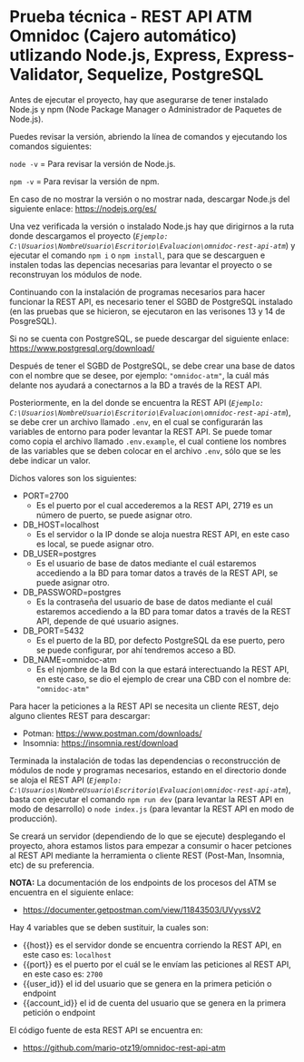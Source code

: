 # Prueba técnica - REST API ATM Omnidoc (Cajero automático) utlizando Node.js, Express, Express-Validator, Sequelize, PostgreSQL

Antes de ejecutar el proyecto, hay que asegurarse de tener instalado Node.js y npm (Node Package Manager o Administrador de Paquetes de Node.js).

Puedes revisar la versión, abriendo la línea de comandos y ejecutando los comandos siguientes:

```node -v``` = Para revisar la versión de Node.js.

```npm -v``` = Para revisar la versión de npm.

En caso de no mostrar la versión o no mostrar nada, descargar Node.js  del siguiente enlace: https://nodejs.org/es/

Una vez verificada la versión o instalado Node.js hay que dirigirnos a la ruta donde descargamos el proyecto (<em>```Ejemplo: C:\Usuarios\NombreUsuario\Escritorio\Evaluacion\omnidoc-rest-api-atm```</em>) y ejecutar el comando ```npm i``` o ```npm install```, para que se descarguen e instalen todas las depencias necesarias para levantar el proyecto o se reconstruyan los módulos de node.

Continuando con la instalación de programas necesarios para hacer funcionar la REST API, es necesario tener el SGBD de PostgreSQL instalado (en las pruebas que se hicieron, se ejecutaron en las verisones 13 y 14 de PosgreSQL).

Si no se cuenta con PostgreSQL, se puede descargar del siguiente enlace: https://www.postgresql.org/download/

Después de tener el SGBD de PostgreSQL, se debe crear una base de datos con el nombre que se desee, por ejemplo: ```"omnidoc-atm"```, la cuál más delante nos ayudará a conectarnos a la BD a través de la REST API.

Posteriormente, en la del donde se encuentra la REST API (<em>```Ejemplo: C:\Usuarios\NombreUsuario\Escritorio\Evaluacion\omnidoc-rest-api-atm```</em>), se debe crer un archivo llamado ```.env```, en el cual se configurarán las variables de entorno para poder levantar la REST API. Se puede tomar como copia el archivo llamado ```.env.example```, el cual contiene los nombres de las variables que se deben colocar en el archivo ```.env```, sólo que se les debe indicar un valor.

Dichos valores son los siguientes:

- PORT=2700
    - Es el puerto por el cual accederemos a la REST API, 2719 es un número de puerto, se puede asignar otro.
- DB_HOST=localhost
    - Es el servidor o la IP donde se aloja nuestra REST API, en este caso es local, se puede asignar otro.
- DB_USER=postgres
    - Es el usuario de base de datos mediante el cuál estaremos accediendo a la BD para tomar datos a través de la REST API, se puede asignar otro.
- DB_PASSWORD=postgres
    - Es la contraseña del usuario de base de datos mediante el cuál estaremos accediendo a la BD para tomar datos a través de la REST API, depende de qué usuario asignes.
- DB_PORT=5432
    - Es el puerto de la BD, por defecto PostgreSQL da ese puerto, pero se puede configurar, por ahí tendremos acceso a BD.
- DB_NAME=omnidoc-atm
    - Es el njombre de la Bd con la que estará interectuando la REST API, en este caso, se dio el ejemplo de crear una CBD con el nombre de: ```"omnidoc-atm"```

Para hacer la peticiones a la REST API se necesita un cliente REST, dejo alguno clientes REST para descargar:
- Potman: https://www.postman.com/downloads/
- Insomnia: https://insomnia.rest/download

Terminada la instalación de todas las dependencias o reconstrucción de módulos de node y programas necesarios, estando en el directorio donde se aloja el REST API (<em>```Ejemplo: C:\Usuarios\NombreUsuario\Escritorio\Evaluacion\omnidoc-rest-api-atm```</em>), basta con ejecutar el comando ```npm run dev``` (para levantar la REST API en modo de desarrollo) o ```node index.js``` (para levantar la REST API en modo de producción).

Se creará un servidor (dependiendo de lo que se ejecute) desplegando el proyecto, ahora estamos listos para empezar a consumir o hacer petciones al REST API mediante la herramienta o cliente REST (Post-Man, Insomnia, etc) de su preferencia.

__NOTA:__ 
La documentación de los endpoints de los procesos del ATM se encuentra en el siguiente enlace:
- https://documenter.getpostman.com/view/11843503/UVyyssV2

Hay 4 variables que se deben sustituir, la cuales son:
- {{host}} es el servidor donde se encuentra corriendo la REST API, en este caso es: ```localhost```
- {{port}} es el puerto por el cuál se le envíam las peticiones al REST API, en este caso es: ```2700```
- {{user_id}} el id del usuario que se genera en la primera petición o endpoint
- {{account_id}} el id de cuenta del usuario que se genera en la primera petición o endpoint

El código fuente de esta REST API se encuentra en: 
- https://github.com/mario-otz19/omnidoc-rest-api-atm